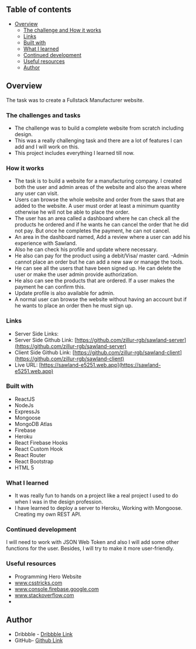 ## Table of contents

- [Overview](#overview)
  - [The challenge and How it works](#The-challenge-and-How-it-works)
  - [Links](#links)
  - [Built with](#built-with)
  - [What I learned](#what-i-learned)
  - [Continued development](#continued-development)
  - [Useful resources](#useful-resources)
  - [Author](#author)

## Overview

The task was to create a Fullstack Manufacturer website.

### The challenges and tasks

- The challenge was to build a complete website from scratch including design.
- This was a really challenging task and there are a lot of features I can add and I will work on this.
- This project includes everything I learned till now.

### How it works

- The task is to build a website for a manufacturing company. I created both the user and admin areas of the website and also the areas where any user can visit.
- Users can browse the whole website and order from the saws that are added to the website. A user must order at least a minimum quantity otherwise he will not be able to place the order.
- The user has an area called a dashboard where he can check all the products he ordered and if he wants he can cancel the order that he did not pay. But once he completes the payment, he can not cancel.
- An area in the dashboard named, Add a review where a user can add his experience with Sawland.
- Also he can check his profile and update where necessary.
- He also can pay for the product using a debit/Visa/ master card.
  -Admin cannot place an order but he can add a new saw or manage the tools.
- He can see all the users that have been signed up. He can delete the user or make the user admin provide authorization.
- He also can see the products that are ordered. If a user makes the payment he can confirm this.
- Update profile is also available for admin.
- A normal user can browse the website without having an account but if he wants to place an order then he must sign up.

### Links

- Server Side Links:
- Server Side Github Link: [https://github.com/zillur-rgb/sawland-server](https://github.com/zillur-rgb/sawland-server)
- Client Side Github Link: [https://github.com/zillur-rgb/sawland-client](https://github.com/zillur-rgb/sawland-client)
- Live URL: [https://sawland-e5251.web.app](https://sawland-e5251.web.app)

### Built with

- ReactJS
- NodeJs
- ExpressJs
- Mongoose
- MongoDB Atlas
- Firebase
- Heroku
- React Firebase Hooks
- React Custom Hook
- React Router
- React Bootstrap
- HTML 5

### What I learned

- It was really fun to hands on a project like a real project I used to do when I was in the design profession.
- I have learned to deploy a server to Heroku, Working with Mongoose. Creating my own REST API.

### Continued development

I will need to work with JSON Web Token and also I will add some other functions for the user. Besides, I will try to make it more user-friendly.

### Useful resources

- Programming Hero Website
- www.csstricks.com
- www.console.firebase.google.com
- www.stackoverflow.com
-

## Author

- Dribbble - [Dribbble Link](https://dribbble.com/zillur-rgb)
- GitHub- [Github Link](https://github.com/zillur-rgb)
